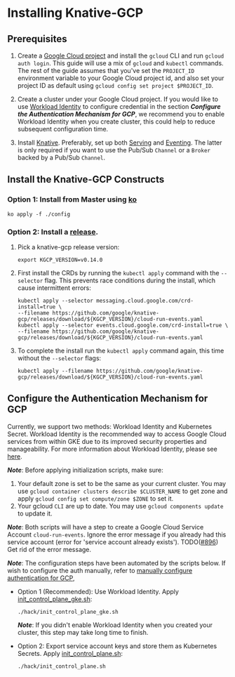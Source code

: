 # Installing Knative-GCP

## Prerequisites

1. Create a
   [Google Cloud project](https://cloud.google.com/resource-manager/docs/creating-managing-projects)
   and install the `gcloud` CLI and run `gcloud auth login`. This guide will use
   a mix of `gcloud` and `kubectl` commands. The rest of the guide assumes that
   you've set the `PROJECT_ID` environment variable to your Google Cloud project
   id, and also set your project ID as default using
   `gcloud config set project $PROJECT_ID`. 

1. Create a cluster under your Google Cloud project. If you would like to use [Workload Identity](https://cloud.google.com/kubernetes-engine/docs/how-to/workload-identity)
   to configure credential in the section ***Configure the Authentication Mechanism for GCP***,
   we recommend you to enable Workload Identity when you create cluster, this could help to
   reduce subsequent configuration time. 

1. Install [Knative](https://knative.dev/docs/install/). Preferably, set up both
   [Serving](https://knative.dev/docs/serving/) and
   [Eventing](https://knative.dev/docs/eventing/). The latter is only required
   if you want to use the Pub/Sub `Channel` or a `Broker` backed by a Pub/Sub
   `Channel`.

## Install the Knative-GCP Constructs

### Option 1: Install from Master using [ko](http://github.com/google/ko)

```shell
ko apply -f ./config
```

### Option 2: Install a [release](https://github.com/google/knative-gcp/releases).

1. Pick a knative-gcp release version:

   ```shell
   export KGCP_VERSION=v0.14.0
   ```

1. First install the CRDs by running the `kubectl apply` command with the
   `--selector` flag. This prevents race conditions during the install,
   which cause intermittent errors:

   ```shell
   kubectl apply --selector messaging.cloud.google.com/crd-install=true \
   --filename https://github.com/google/knative-gcp/releases/download/${KGCP_VERSION}/cloud-run-events.yaml
   kubectl apply --selector events.cloud.google.com/crd-install=true \
   --filename https://github.com/google/knative-gcp/releases/download/${KGCP_VERSION}/cloud-run-events.yaml
   ```

1. To complete the install run the `kubectl apply` command again, this time
   without the `--selector` flags:

   ```shell
   kubectl apply --filename https://github.com/google/knative-gcp/releases/download/${KGCP_VERSION}/cloud-run-events.yaml
   ```

## Configure the Authentication Mechanism for GCP

Currently, we support two methods: Workload Identity and Kubernetes Secret.
Workload Identity is the recommended way to access Google Cloud services from
within GKE due to its improved security properties and manageability. For more
information about Workload Identity, please see [here](https://cloud.google.com/kubernetes-engine/docs/how-to/workload-identity).

**_Note_**: Before applying initialization scripts, make sure: 
1. Your default zone is set to be the same as your current cluster. You may use
`gcloud container clusters describe $CLUSTER_NAME` to get zone and apply
`gcloud config set compute/zone $ZONE` to set it.
1. Your gcloud `CLI` are up to date. You may use `gcloud components update` to update it.

**_Note_**: Both scripts will have a step to create a Google Cloud Service
Account `cloud-run-events`. Ignore the error message if you already had
this service account (error for 'service account already exists').
TODO([#896](https://github.com/google/knative-gcp/issues/896)) Get rid of the error message.

**_Note_**: The configuration steps have been automated by the scripts below. If
wish to configure the auth manually, refer to
[manually configure authentication for GCP](./authentication-machanisms-gcp.md),

* Option 1 (Recommended): Use Workload Identity.
  Apply [init_control_plane_gke.sh](../../hack/init_control_plane_gke.sh):

   ```shell
   ./hack/init_control_plane_gke.sh
   ```

    ***Note***: If you didn't enable Workload Identity when you
    created your cluster, this step may take long time to finish.
    
* Option 2: Export service account keys and store them as Kubernetes Secrets.
  Apply [init_control_plane.sh](../../hack/init_control_plane.sh):

   ```shell
   ./hack/init_control_plane.sh
   ```
